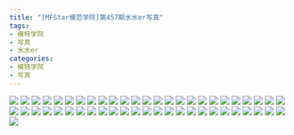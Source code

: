 ```yaml
---
title: "[MFStar模范学院]第457期水水er写真"
tags: 
- 模特学院
- 写真
- 水水er
categories:
- 模特学院
- 写真
---
```


![](https://img.ilovese.xyz/1734715494440.webp)
![](https://img.ilovese.xyz/1734715496739.webp)
![](https://img.ilovese.xyz/1734715498381.webp)
![](https://img.ilovese.xyz/1734715499627.webp)
![](https://img.ilovese.xyz/1734715501166.webp)
![](https://img.ilovese.xyz/1734715502714.webp)
![](https://img.ilovese.xyz/1734715504394.webp)
![](https://img.ilovese.xyz/1734715506297.webp)
![](https://img.ilovese.xyz/1734715507712.webp)
![](https://img.ilovese.xyz/1734715512415.webp)
![](https://img.ilovese.xyz/1734715514286.webp)
![](https://img.ilovese.xyz/1734715516137.webp)
![](https://img.ilovese.xyz/1734715517376.webp)
![](https://img.ilovese.xyz/1734715519104.webp)
![](https://img.ilovese.xyz/1734715520474.webp)
![](https://img.ilovese.xyz/1734715521846.webp)
![](https://img.ilovese.xyz/1734715523046.webp)
![](https://img.ilovese.xyz/1734715524969.webp)
![](https://img.ilovese.xyz/1734715526495.webp)
![](https://img.ilovese.xyz/1734715528275.webp)
![](https://img.ilovese.xyz/1734715530084.webp)
![](https://img.ilovese.xyz/1734715531860.webp)
![](https://img.ilovese.xyz/1734715533468.webp)
![](https://img.ilovese.xyz/1734715535351.webp)
![](https://img.ilovese.xyz/1734715536647.webp)
![](https://img.ilovese.xyz/1734715538175.webp)
![](https://img.ilovese.xyz/1734715539569.webp)
![](https://img.ilovese.xyz/1734715540935.webp)
![](https://img.ilovese.xyz/1734715542201.webp)
![](https://img.ilovese.xyz/1734715544047.webp)
![](https://img.ilovese.xyz/1734715545806.webp)
![](https://img.ilovese.xyz/1734715547326.webp)
![](https://img.ilovese.xyz/1734715549279.webp)
![](https://img.ilovese.xyz/1734715550732.webp)
![](https://img.ilovese.xyz/1734715552036.webp)
![](https://img.ilovese.xyz/1734715553486.webp)
![](https://img.ilovese.xyz/1734715554904.webp)
![](https://img.ilovese.xyz/1734715556694.webp)
![](https://img.ilovese.xyz/1734715558425.webp)
![](https://img.ilovese.xyz/1734715560428.webp)
![](https://img.ilovese.xyz/1734715562274.webp)
![](https://img.ilovese.xyz/1734715564135.webp)
![](https://img.ilovese.xyz/1734715565617.webp)
![](https://img.ilovese.xyz/1734715567203.webp)
![](https://img.ilovese.xyz/1734715568648.webp)
![](https://img.ilovese.xyz/1734715570619.webp)
![](https://img.ilovese.xyz/1734715572488.webp)
![](https://img.ilovese.xyz/1734715573899.webp)
![](https://img.ilovese.xyz/1734715575616.webp)
![](https://img.ilovese.xyz/1734715577457.webp)
![](https://img.ilovese.xyz/1734715578923.webp)
